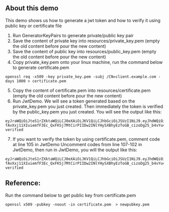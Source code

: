 About this demo
------------------------------
This demo shows us how to generate a jwt token and how to verify it using public key or certificate file </br>
1. Run GeneratorKeyPairs to generate private/public key pair
2. Save the content of private key into resources/private_key.pem (empty the old content before pour the new content)
3. Save the content of public key into resources/public_key.pem (empty the old content before pour the new content)
4. Copy private_key.pem onto your linux machine, run the command below to generate certificate.pem
```aidl
openssl req -x509 -key private_key.pem -subj /CN=client.example.com -days 1000 > certificate.pem
```
5. Copy the content of certificate.pem into resources/certificate.pem (empty the old content before pour the new content)
6. Run JwtDemo. We will see a token generated based on the private_key.pem you just created. 
   Then immediately the token is verified by the public_key.pem you just created. You will see the output like this:
```aidl
eyJraWQiOiJteS1rZXktaWQiLCJ0eXAiOiJKV1QiLCJhbGciOiJSUzI1NiJ9.eyJhdWQiOiJzb21lLUF1ZGllbmNlIn0.CiIgtFYilC1yF7cXlnlzIdMzVJQrWxUKyJCIlRD_uAaySrsAjW5_N1GWi8SJJJ6dqrCWwQB_gUf8IJoLCclBGFq2SfcMg_mD6Uo0mWm0qeMGxeUFknKbh3H2FyXSOUdAi8YUaZ2EWuNPdWpx1cYr2kBjSVzEf9cg1YoTKDAh7DU_jdLFvsGQ9ft34GtcTR0BJexvldbJbVmzMzN5-fAvXxj11XIuiemfF3Ec_QxFKSj7MtCirPIIDw2INlYHySXBhyEzToGB_cizoDg25_b4vYu4kKRQImDc2hveAJqE7NzepPZrq0HOjIYVAAJxq0_rFOutjeemWAijyO7QWHAPPQ
verified
```
7. If you want to verify the token by using certificate.pem, comment code at line 105 in JwtDemo
   Uncomment codes from line 107-102 in JwtDemo, then run in JwtDemo, you will the output like this:
```aidl
eyJraWQiOiJteS1rZXktaWQiLCJ0eXAiOiJKV1QiLCJhbGciOiJSUzI1NiJ9.eyJhdWQiOiJzb21lLUF1ZGllbmNlIn0.CiIgtFYilC1yF7cXlnlzIdMzVJQrWxUKyJCIlRD_uAaySrsAjW5_N1GWi8SJJJ6dqrCWwQB_gUf8IJoLCclBGFq2SfcMg_mD6Uo0mWm0qeMGxeUFknKbh3H2FyXSOUdAi8YUaZ2EWuNPdWpx1cYr2kBjSVzEf9cg1YoTKDAh7DU_jdLFvsGQ9ft34GtcTR0BJexvldbJbVmzMzN5-fAvXxj11XIuiemfF3Ec_QxFKSj7MtCirPIIDw2INlYHySXBhyEzToGB_cizoDg25_b4vYu4kKRQImDc2hveAJqE7NzepPZrq0HOjIYVAAJxq0_rFOutjeemWAijyO7QWHAPPQ
verified
```


Reference:
------------
Run the command below to get public key from certificate.pem </br>
```aidl
openssl x509 -pubkey -noout -in certificate.pem  > newpubkey.pem
```

